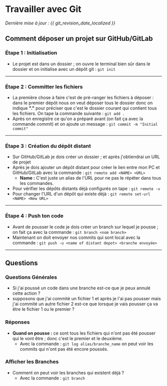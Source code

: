 # Travailler avec Git

*Dernière mise à jour : {{ git_revision_date_localized }}*

## Comment déposer un projet sur GitHub/GitLab

### Étape 1 : Initialisation
* Le projet est dans un dossier ; on ouvre le terminal bien sûr dans le dossier et on initialise avec un dépôt git : `git init`

---

### Étape 2 : Committer les fichiers
* La première chose à faire c'est de pré-ranger les fichiers à déposer : dans le premier dépôt nous on veut déposer tous le dossier donc on indique **"."** pour préciser que c'est le dossier courant qui contient tous les fichiers. On tape la commande suivante : `git add .`
* Après on enregistre ce qu'on a préparé avant (on fait ça avec la commande commit) et on ajoute un message : `git commit -m "Initial commit"`

---

### Étape 3 : Création du dépôt distant
* Sur GitHub/GitLab je dois créer un dossier ; et après j'obtiendrai un URL de projet
* Après je dois ajouter un dépôt distant pour créer le lien entre mon PC et GitHub/GitLab avec la commande : `git remote add <NAME> <URL>`
    * **Name :** C'est juste un alias de l'URL pour ne pas le répéter dans tous les commandes.
* Pour vérifier les dépôts distants déjà configurés on tape : `git remote -v`
* Pour changer l'URL d'un dépôt qui existe déjà : `git remote set-url <NAME> <New URL>`

---

### Étape 4 : Push ton code
* Avant de pousser le code je dois créer un branch sur lequel je pousse ; on fait ça avec la commande : `git branch <nom branch>`
* Maintenant on doit envoyer nos commits qui sont local avec la commande : `git push -u <name of distant depot> <branche envoyée>`

---

## Questions

### Questions Générales

* Si j'ai poussé un code dans une branche est-ce que je peux annulé cette action ?
* supposons que j'ai commité un fichier 1 et après je l'ai pas pousser mais j'ai commité un autre fichier 2 est-ce que lorsque je vais pousser ça va être le fichier 1 ou le premier ?

### Réponses

* **Quand on pousse :** ce sont tous les fichiers qui n'ont pas été pousser qui le vont être ; donc c'est le premier et le deuxième.
    * Avec la commande : `git log alias/branche_name` on peut voir les commits qui n'ont pas été encore poussés.

### Afficher les Branches

* Comment on peut voir les branches qui existent déjà ?
    * Avec la commande : `git branch`